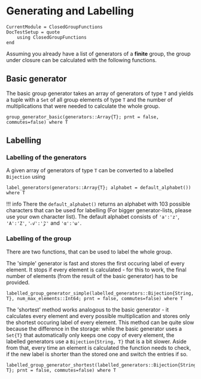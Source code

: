 # Generating and Labelling

```@meta
CurrentModule = ClosedGroupFunctions
DocTestSetup = quote
    using ClosedGroupFunctions
end
```

Assuming you already have a list of generators of a **finite** group, the group under closure can be calculated with the following functions.

## Basic generator
The basic group generator takes an array of generators of type `T` and yields a tuple with a `Set` of all group elements of type `T` and the number of multiplications that were needed to calculate the whole group.

```@docs
group_generator_basic(generators::Array{T}; prnt = false, commutes=false) where T
```

## Labelling
### Labelling of the generators

A given array of generators of type `T` can be converted to a labelled `Bijection` using

```@docs
label_generators(generators::Array{T}; alphabet = default_alphabet()) where T
```

!!! info 
    There the `default_alphabet()` returns an alphabet with 103 possible characters that can be used for labelling (For bigger generator-lists, please use your own character list). The default alphabet consists of `'a':'z'`, `'A':'Z'`, `'𝒜':'𝒵'` and `'α':'ω'`.

### Labelling of the group
There are two functions, that can be used to label the whole group.

The 'simple' generator is fast and stores the first occuring label of every element. It stops if every element is calculated - for this to work, the final number of elements (from the result of the basic generator) has to be provided.

```@docs
labelled_group_generator_simple(labelled_generators::Bijection{String, T}, num_max_elements::Int64; prnt = false, commutes=false) where T
```

The 'shortest' method works analogous to the basic generator - it calculates every element and every possible multiplication and stores only the shortest occuring label of every element. This method can be quite slow because the difference in the storage: while the basic generator uses a `Set{T}` that automatically only keeps one copy of every element, the labelled generators use a `Bijection{String, T}` that is a bit slower. Aside from that, every time an element is calculated the function needs to check, if the new label is shorter than the stored one and switch the entries if so.

```@docs
labelled_group_generator_shortest(labelled_generators::Bijection{String, T}; prnt = false, commutes=false) where T
```